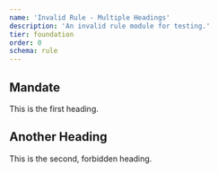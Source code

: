 ```yaml
---
name: 'Invalid Rule - Multiple Headings'
description: 'An invalid rule module for testing.'
tier: foundation
order: 0
schema: rule
---
```


## Mandate

This is the first heading.

## Another Heading

This is the second, forbidden heading.
